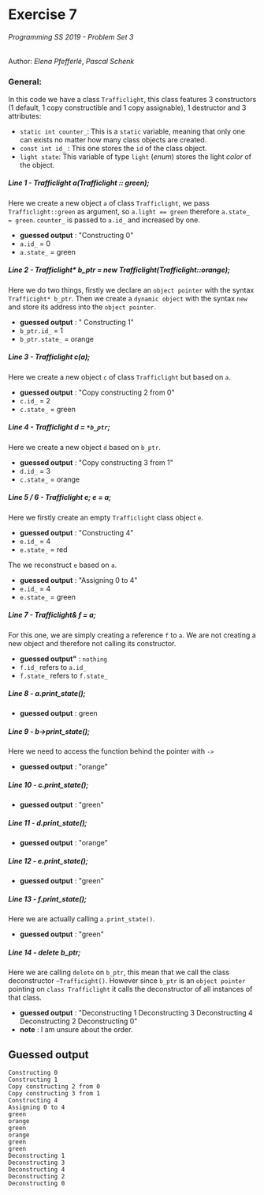 # Exercise 7
######  Programming SS 2019 - Problem Set 3
Author: *Elena Pfefferlé*, *Pascal Schenk*

### General:

In this code we have a class `Trafficlight`, this class features 3 constructors (1 default, 1 copy constructible and 1 copy assignable), 1 destructor and 3 attributes:
 - `static int counter_`: This is a `static` variable, meaning that only one can exists no matter how many class objects are created.
 -  `const int id_` : This one stores the `id` of the class object.
 - `light state`: This variable of type `light` (*enum*) stores the light *color* of the object.

##### Line 1  - Trafficlight a(Trafficlight :: green);
Here we create a new object `a` of class `Trafficlight`, we pass `Trafficlight::green` as argument, so `a.light == green` therefore `a.state_ = green`. `counter_` is passed to `a.id_` and increased by one.
- **guessed output** : "Constructing 0"
- `a.id_` = 0
- `a.state_` = green

##### Line 2 - Trafficlight* b_ptr = new Trafficlight(Trafficlight::orange);
Here we do two things, firstly we declare an `object pointer` with the syntax `Trafficight* b_ptr`. Then we create a `dynamic object` with the syntax `new` and store its address into the `object pointer`.
- **guessed output** : " Constructing 1"
- `b_ptr.id_` = 1
- `b_ptr.state_` = orange

##### Line 3 - Trafficlight c(a);
Here we create a new object `c` of class `Trafficlight` but based on `a`.
- **guessed output** : "Copy constructing 2 from 0"
- `c.id_` = 2
- `c.state_` = green

##### Line 4 - Trafficlight d = `*b_ptr`;
Here we create a new object `d` based on `b_ptr`.
- **guessed output** : "Copy constructing 3 from 1"
- `d.id_` = 3
- `c.state_` = orange

##### Line 5 / 6 - Trafficlight e; e = a;
Here we firstly create an empty `Trafficlight` class object `e`.
- **guessed output** : "Constructing 4"
- `e.id_` = 4
- `e.state_` = red

The we reconstruct `e` based on `a`.
- **guessed output** : "Assigning 0 to 4"
- `e.id_` = 4
- `e.state_` = green

##### Line 7 - Trafficlight& f = a;
For this one, we are simply creating a reference `f` to `a`. We are not creating a new object and therefore not calling its constructor.
- **guessed output"** : `nothing`
- `f.id_` refers to `a.id_`
- `f.state_` refers to `f.state_`

##### Line 8 - a.print_state();
- **guessed output** : green

##### Line 9 - b->print_state();
Here we need to access the function behind the pointer with `->`
- **guessed output** : "orange"

##### Line 10 - c.print_state();
- **guessed output** : "green"

##### Line 11 - d.print_state();
- **guessed output** : "orange"

##### Line 12 - e.print_state();
- **guessed output** : "green"

##### Line 13 - f.print_state();
Here we are actually calling `a.print_state()`.
- **guessed output** : "green"

##### Line 14 - delete b_ptr;
Here we are calling `delete` on `b_ptr`, this mean that we call the class deconstructor `~Trafficight()`. However since `b_ptr` is an `object pointer` pointing on `class Trafficlight` it calls the deconstructor of all instances of that class.
- **guessed output** : "Deconstructing 1 Deconstructing 3 Deconstructing 4 Deconstructing 2 Deconstructing 0"
- **note** : I am unsure about the order.

## Guessed output

```
Constructing 0
Constructing 1
Copy constructing 2 from 0
Copy constructing 3 from 1
Constructing 4
Assigning 0 to 4
green
orange
green
orange
green
green
Deconstructing 1
Deconstructing 3
Deconstructing 4
Deconstructing 2
Deconstructing 0
```
